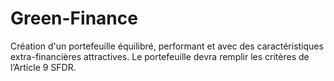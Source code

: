 # Green-Finance
Création d'un portefeuille équilibré, performant et avec des caractéristiques extra-financières attractives. Le portefeuille devra remplir les critères de l’Article 9 SFDR.
